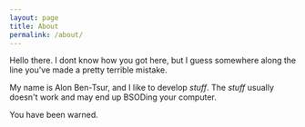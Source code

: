 ```yaml
---
layout: page
title: About
permalink: /about/
---
```


Hello there. I dont know how you got here, but I guess somewhere along the line you've made a pretty terrible mistake.

My name is Alon Ben-Tsur, and I like to develop _stuff_. The _stuff_ usually doesn't work and may end up BSODing your computer.

You have been warned.
